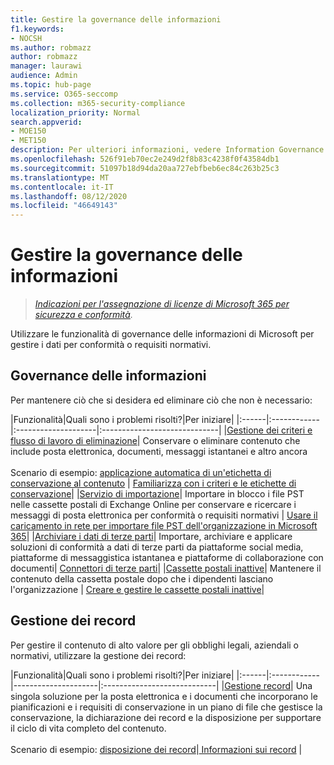 ```yaml
---
title: Gestire la governance delle informazioni
f1.keywords:
- NOCSH
ms.author: robmazz
author: robmazz
manager: laurawi
audience: Admin
ms.topic: hub-page
ms.service: O365-seccomp
ms.collection: m365-security-compliance
localization_priority: Normal
search.appverid:
- MOE150
- MET150
description: Per ulteriori informazioni, vedere Information Governance in Microsoft 365.
ms.openlocfilehash: 526f91eb70ec2e249d2f8b83c4238f0f43584db1
ms.sourcegitcommit: 51097b18d94da20aa727ebfbeb6ec84c263b25c3
ms.translationtype: MT
ms.contentlocale: it-IT
ms.lasthandoff: 08/12/2020
ms.locfileid: "46649143"
---
```

# <a name="manage-information-governance"></a>Gestire la governance delle informazioni

>*[Indicazioni per l'assegnazione di licenze di Microsoft 365 per sicurezza e conformità](https://aka.ms/ComplianceSD).*

Utilizzare le funzionalità di governance delle informazioni di Microsoft per gestire i dati per conformità o requisiti normativi.

## <a name="information-governance"></a>Governance delle informazioni

Per mantenere ciò che si desidera ed eliminare ciò che non è necessario:
 
|Funzionalità|Quali sono i problemi risolti?|Per iniziare|
|:------|:------------|:--------------------|:-----------------------------|
|[Gestione dei criteri e flusso di lavoro di eliminazione](retention.md)| Conservare o eliminare contenuto che include posta elettronica, documenti, messaggi istantanei e altro ancora <br /><br />Scenario di esempio: [applicazione automatica di un'etichetta di conservazione al contenuto](apply-retention-labels-automatically.md) | [Familiarizza con i criteri e le etichette di conservazione](get-started-with-retention.md)|
|[Servizio di importazione](importing-pst-files-to-office-365.md)| Importare in blocco i file PST nelle cassette postali di Exchange Online per conservare e ricercare i messaggi di posta elettronica per conformità o requisiti normativi | [Usare il caricamento in rete per importare file PST dell'organizzazione in Microsoft 365](use-network-upload-to-import-pst-files.md)|
|[Archiviare i dati di terze parti](archiving-third-party-data.md)| Importare, archiviare e applicare soluzioni di conformità a dati di terze parti da piattaforme social media, piattaforme di messaggistica istantanea e piattaforme di collaborazione con documenti| [Connettori di terze parti](archiving-third-party-data.md#third-party-data-connectors)|
|[Cassette postali inattive](inactive-mailboxes-in-office-365.md)| Mantenere il contenuto della cassetta postale dopo che i dipendenti lasciano l'organizzazione | [Creare e gestire le cassette postali inattive](create-and-manage-inactive-mailboxes.md)|

## <a name="records-management"></a>Gestione dei record

Per gestire il contenuto di alto valore per gli obblighi legali, aziendali o normativi, utilizzare la gestione dei record:

|Funzionalità|Quali sono i problemi risolti?|Per iniziare|
|:------|:------------|---------------------|:----------------------------|
|[Gestione record](records-management.md)| Una singola soluzione per la posta elettronica e i documenti che incorporano le pianificazioni e i requisiti di conservazione in un piano di file che gestisce la conservazione, la dichiarazione dei record e la disposizione per supportare il ciclo di vita completo del contenuto. <br /><br />Scenario di esempio: [disposizione dei record](disposition.md#disposition-of-records)|[ Informazioni sui record](records.md) |

